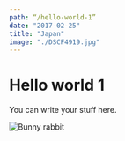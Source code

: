 ```yaml
---
path: “/hello-world-1”
date: "2017-02-25"
title: "Japan"
image: "./DSCF4919.jpg"
---
```


# Hello world 1

You can write your stuff here.

![Bunny rabbit](“./DSCF4919.jpg”)